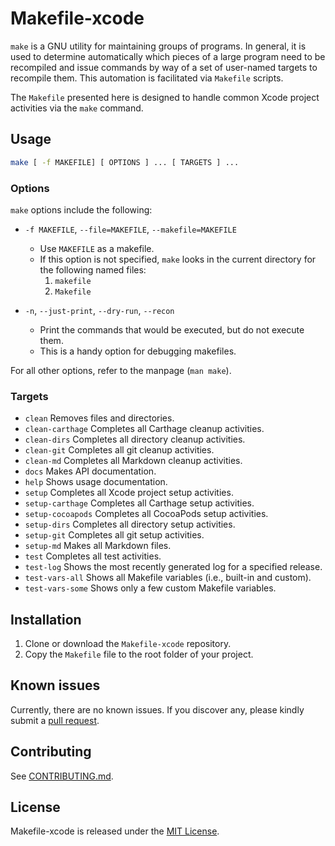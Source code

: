 # Makefile-xcode

`make` is a GNU utility for maintaining groups of programs.  In general, it is used to determine automatically which pieces of a large program need to be recompiled and issue commands by way of a set of user-named targets to recompile them.  This automation is facilitated via `Makefile` scripts.

The `Makefile` presented here is designed to handle common Xcode project activities via the `make` command.

## Usage

```bash
make [ -f MAKEFILE] [ OPTIONS ] ... [ TARGETS ] ...
```
### Options

`make` options include the following:

* `-f MAKEFILE`, `--file=MAKEFILE`, `--makefile=MAKEFILE`  
	* Use `MAKEFILE` as a makefile.
	* If this option is not specified, `make` looks in the current directory for the following named files:
		1. `makefile`
		2. `Makefile`

* `-n`, `--just-print`, `--dry-run`, `--recon`  
	* Print the commands that would be executed, but do not execute them.
	* This is a handy option for debugging makefiles. 

For all other options, refer to the manpage (`man make`).

### Targets

* `clean`           Removes files and directories.
* `clean-carthage`  Completes all Carthage cleanup activities.
* `clean-dirs`      Completes all directory cleanup activities.
* `clean-git`       Completes all git cleanup activities.
* `clean-md`        Completes all Markdown cleanup activities.
* `docs`            Makes API documentation.
* `help`            Shows usage documentation.
* `setup`           Completes all Xcode project setup activities.
* `setup-carthage`  Completes all Carthage setup activities.
* `setup-cocoapods` Completes all CocoaPods setup activities.
* `setup-dirs`      Completes all directory setup activities.
* `setup-git`       Completes all git setup activities.
* `setup-md`        Makes all Markdown files.
* `test`            Completes all test activities.
* `test-log`        Shows the most recently generated log for a specified release.
* `test-vars-all`   Shows all Makefile variables (i.e., built-in and custom).
* `test-vars-some`  Shows only a few custom Makefile variables.

## Installation

1. Clone or download the `Makefile-xcode` repository.
2. Copy the `Makefile` file to the root folder of your project.

## Known issues

Currently, there are no known issues.  If you discover any, please kindly submit a [pull request](CONTRIBUTING.md).

## Contributing

See [CONTRIBUTING.md](CONTRIBUTING.md).

## License

Makefile-xcode is released under the [MIT License](LICENSE.md).
